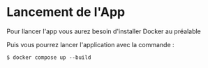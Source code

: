 # Lancement de l'App

Pour llancer l'app vous aurez besoin d'installer Docker au préalable

Puis vous pourrez lancer l'application avec la commande :

```
$ docker compose up --build
```
